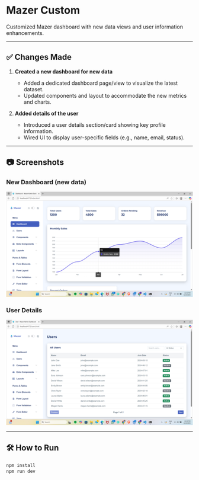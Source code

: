 # Mazer Custom

Customized Mazer dashboard with new data views and user information enhancements.

---

## ✅ Changes Made

1. **Created a new dashboard for new data**  
   - Added a dedicated dashboard page/view to visualize the latest dataset.
   - Updated components and layout to accommodate the new metrics and charts.

2. **Added details of the user**  
   - Introduced a user details section/card showing key profile information.
   - Wired UI to display user-specific fields (e.g., name, email, status).

---

## 📷 Screenshots

### New Dashboard (new data)
![New Dashboard](screenshots/dashboard.png)

### User Details
![User Details](screenshots/users.png)

---

## 🛠 How to Run

```bash
npm install
npm run dev
```
